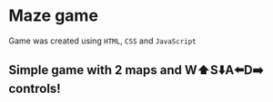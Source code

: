 # Maze game
Game was created using `HTML`, `CSS` and `JavaScript`
## Simple game with 2 maps and W:arrow_up:S:arrow_down:A:arrow_left:D:arrow_right: controls!


